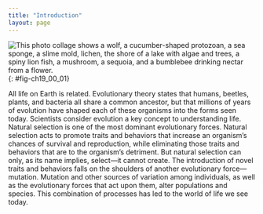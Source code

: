 ```yaml
---
title: "Introduction"
layout: page
---
```



<?cnx.eoc class="summary" title="Sections Summary"?>

<?cnx.eoc class="art-exercise" title="Art Connections"?>

<?cnx.eoc class="multiple-choice" title="Multiple Choice"?>

<?cnx.eoc class="free-response" title="Free Response"?>

 ![ This photo collage shows a wolf, a cucumber-shaped protozoan, a sea sponge, a slime mold, lichen, the shore of a lake with algae and trees, a spiny lion fish, a mushroom, a sequoia, and a bumblebee drinking nectar from a flower.](../resources/Figure_19_00_01.jpg "Living things may be single-celled or complex, multicellular organisms. They may be plants, animals, fungi, bacteria, or archaea. This diversity results from evolution. (credit &quot;wolf&quot;: modification of work by Gary Kramer; credit &quot;coral&quot;: modification of work by William Harrigan, NOAA; credit &quot;river&quot;: modification of work by Vojt&#x11B;ch Dost&#xE1;l; credit &quot;fish&quot; modification of work by Christian Mehlf&#xFC;hrer; credit &quot;mushroom&quot;: modification of work by Cory Zanker; credit &quot;tree&quot;: modification of work by Joseph Kranak; credit &quot;bee&quot;: modification of work by Cory Zanker)"){: #fig-ch19_00_01}

All life on Earth is related. Evolutionary theory states that humans, beetles, plants, and bacteria all share a common ancestor, but that millions of years of evolution have shaped each of these organisms into the forms seen today. Scientists consider evolution a key concept to understanding life. Natural selection is one of the most dominant evolutionary forces. Natural selection acts to promote traits and behaviors that increase an organism’s chances of survival and reproduction, while eliminating those traits and behaviors that are to the organism’s detriment. But natural selection can only, as its name implies, select—it cannot create. The introduction of novel traits and behaviors falls on the shoulders of another evolutionary force—mutation. Mutation and other sources of variation among individuals, as well as the evolutionary forces that act upon them, alter populations and species. This combination of processes has led to the world of life we see today.

